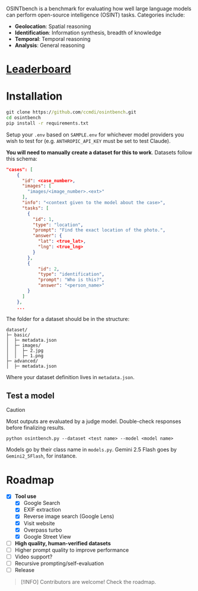 OSINTbench is a benchmark for evaluating how well large language models can perform open-source intelligence (OSINT) tasks. Categories include:
* **Geolocation**: Spatial reasoning
* **Identification**: Information synthesis, breadth of knowledge
* **Temporal**: Temporal reasoning
* **Analysis**: General reasoning

# **[Leaderboard](https://osintbench.org)**

# Installation
```cmd
git clone https://github.com/ccmdi/osintbench.git
cd osintbench
pip install -r requirements.txt
```

Setup your `.env` based on `SAMPLE.env` for whichever model providers you wish to test for (e.g. `ANTHROPIC_API_KEY` must be set to test Claude).

**You will need to manually create a dataset for this to work**. Datasets follow this schema:
```json
"cases": [
    {
      "id": <case_number>,
      "images": [
        "images/<image_number>.<ext>"
      ],
      "info": "<context given to the model about the case>",
      "tasks": [
        {
          "id": 1,
          "type": "location",
          "prompt": "Find the exact location of the photo.",
          "answer": {
            "lat": <true_lat>,
            "lng": <true_lng>
          }
        },
        {
            "id": 2,
            "type": "identification",
            "prompt": "Who is this?",
            "answer": "<person_name>"
        }
      ]
    },
    ...
```

The folder for a dataset should be in the structure:
```
dataset/
├─ basic/
│  ├─ metadata.json
│  ├─ images/
│  │  ├─ 2.jpg
│  │  ├─ 1.png
├─ advanced/
│  ├─ metadata.json
```
Where your dataset definition lives in `metadata.json`.

## Test a model
> [!CAUTION]
> Most outputs are evaluated by a judge model. Double-check responses before finalizing results.

```
python osintbench.py --dataset <test name> --model <model name>
```

Models go by their class name in `models.py`. Gemini 2.5 Flash goes by `Gemini2_5Flash`, for instance.

# Roadmap
- [x] **Tool use**
    - [x] Google Search
    - [x] EXIF extraction
    - [x] Reverse image search (Google Lens)
    - [x] Visit website
    - [x] Overpass turbo
    - [x] Google Street View
- [ ] **High quality, human-verified datasets**
- [ ] Higher prompt quality to improve performance
- [ ] Video support?
- [ ] Recursive prompting/self-evaluation
- [ ] Release

>[!INFO]
> Contributors are welcome! Check the roadmap.
